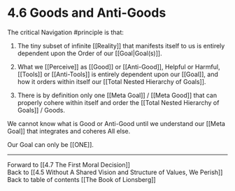 # 4.6 Goods and Anti-Goods

The critical Navigation #principle is that: 

1) The tiny subset of infinite [[Reality]] that manifests itself to us is entirely dependent upon the Order of our [[Goal|Goal(s)]]. 

2) What we [[Perceive]] as [[Good]] or [[Anti-Good]], Helpful or Harmful, [[Tools]] or [[Anti-Tools]] is entirely dependent upon our [[Goal]], and how it orders within itself our [[Total Nested Hierarchy of Goals]]. 

3) There is by definition only one [[Meta Goal]] / [[Meta Good]] that can properly cohere within itself and order the [[Total Nested Hierarchy of Goals]] / Goods. 

We cannot know what is Good or Anti-Good until we understand our [[Meta Goal]] that integrates and coheres All else. 

Our Goal can only be [[ONE]]. 

___

Forward to [[4.7 The First Moral Decision]]  
Back to [[4.5 Without A Shared Vision and Structure of Values, We Perish]]  
Back to table of contents [[The Book of Lionsberg]]  